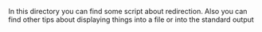 In this directory you can find some script about redirection.
Also you can find other tips about displaying things into a file or into the standard output
